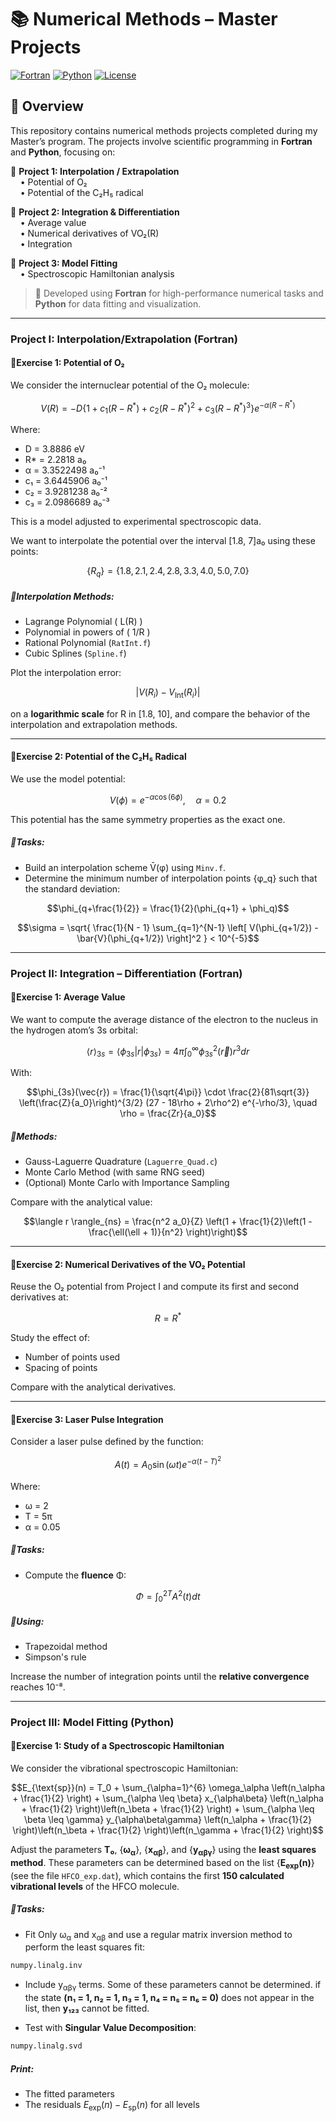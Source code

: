 # 📚 **Numerical Methods – Master Projects**

[![Fortran](https://img.shields.io/badge/code-Fortran-blue?style=flat-square&logo=fortran)](https://en.wikipedia.org/wiki/Fortran)
[![Python](https://img.shields.io/badge/code-Python-yellow?style=flat-square&logo=python)](https://www.python.org/)
[![License](https://img.shields.io/badge/license-MIT-green?style=flat-square)](LICENSE)

## 📘 Overview

This repository contains numerical methods projects completed during my Master’s program. The projects involve scientific programming in **Fortran** and **Python**, focusing on:

🔹 **Project 1: Interpolation / Extrapolation**  
&nbsp;&nbsp;&nbsp;&nbsp;• Potential of O₂  
&nbsp;&nbsp;&nbsp;&nbsp;• Potential of the C₂H₅ radical  

🔹 **Project 2: Integration & Differentiation**  
&nbsp;&nbsp;&nbsp;&nbsp;• Average value  
&nbsp;&nbsp;&nbsp;&nbsp;• Numerical derivatives of VO₂(R)  
&nbsp;&nbsp;&nbsp;&nbsp;• Integration  

🔹 **Project 3: Model Fitting**  
&nbsp;&nbsp;&nbsp;&nbsp;• Spectroscopic Hamiltonian analysis  

> 🧠 Developed using **Fortran** for high-performance numerical tasks and **Python** for data fitting and visualization.

---

### Project I: Interpolation/Extrapolation (Fortran)  

#### 📌Exercise 1: Potential of O₂ 

We consider the internuclear potential of the O₂ molecule:

```math
V(R) = -D \left\{1 + c_1(R - R^*) + c_2(R - R^*)^2 + c_3(R - R^*)^3 \right\} e^{-\alpha(R - R^*)}
```

Where:

- D = 3.8886 eV  
- R* = 2.2818 a₀
- α = 3.3522498 a₀⁻¹  
- c₁ = 3.6445906 a₀⁻¹  
- c₂ = 3.9281238 a₀⁻²  
- c₃ = 2.0986689 a₀⁻³

This is a model adjusted to experimental spectroscopic data.

We want to interpolate the potential over the interval [1.8, 7]a₀ using these points:

```math
\{ R_q \} = \{1.8, 2.1, 2.4, 2.8, 3.3, 4.0, 5.0, 7.0\}
```
##### 🧩Interpolation Methods:
- Lagrange Polynomial ( L(R) )
- Polynomial in powers of ( 1/R )
- Rational Polynomial (`RatInt.f`)
- Cubic Splines (`Spline.f`)

Plot the interpolation error:

```math
|V(R_i) - V_{\text{Int}}(R_i)|
```
on a **logarithmic scale** for R in [1.8, 10], and compare the behavior of the interpolation and extrapolation methods.

---
 
#### 📌Exercise 2: Potential of the C₂H₅ Radical

We use the model potential:

```math
V(\phi) = e^{-\alpha \cos(6\phi)}, \quad \alpha = 0.2
```

This potential has the same symmetry properties as the exact one.

##### 🔧Tasks:
- Build an interpolation scheme V̄(φ) using `Minv.f`.
- Determine the minimum number of interpolation points {φ_q} such that the standard deviation:

```math
\phi_{q+\frac{1}{2}} = \frac{1}{2}(\phi_{q+1} + \phi_q)
```

```math
\sigma = \sqrt{ \frac{1}{N - 1} \sum_{q=1}^{N-1} \left[ V(\phi_{q+1/2}) - \bar{V}(\phi_{q+1/2}) \right]^2 } < 10^{-5}
```

---

### Project II: Integration – Differentiation (Fortran)
  
#### 📌Exercise 1: Average Value

We want to compute the average distance of the electron to the nucleus in the hydrogen atom’s 3s orbital:

```math
\langle r \rangle_{3s} = \langle \phi_{3s} | r | \phi_{3s} \rangle = 4\pi \int_0^\infty \phi_{3s}^2(\vec{r}) r^3 dr
```

With:

```math
\phi_{3s}(\vec{r}) = \frac{1}{\sqrt{4\pi}} \cdot \frac{2}{81\sqrt{3}} \left(\frac{Z}{a_0}\right)^{3/2} (27 - 18\rho + 2\rho^2) e^{-\rho/3}, \quad \rho = \frac{Zr}{a_0}
```

##### 🧩Methods:
- Gauss-Laguerre Quadrature (`Laguerre_Quad.c`)  
- Monte Carlo Method (with same RNG seed)  
- (Optional) Monte Carlo with Importance Sampling

Compare with the analytical value:

```math
\langle r \rangle_{ns} = \frac{n^2 a_0}{Z} \left(1 + \frac{1}{2}\left(1 - \frac{\ell(\ell + 1)}{n^2} \right)\right)
```
---

#### 📌Exercise 2: Numerical Derivatives of the VO₂ Potential

Reuse the O₂ potential from Project I and compute its first and second derivatives at:

```math
R = R^*
```

Study the effect of:
- Number of points used
- Spacing of points

Compare with the analytical derivatives.

---

#### 📌Exercise 3: Laser Pulse Integration

Consider a laser pulse defined by the function:

```math
A(t) = A_0 \sin(\omega t) e^{-\alpha(t - T)^2}
```

Where:

- ω = 2  
- T = 5π  
- α = 0.05

##### 🔧Tasks:
- Compute the **fluence** Φ:

```math
\Phi = \int_0^{2T} A^2(t) dt
```

##### 🔧Using:
- Trapezoidal method
- Simpson's rule

Increase the number of integration points until the **relative convergence** reaches 10⁻⁸.

---

### Project III: Model Fitting (Python)

#### 📌Exercise 1: Study of a Spectroscopic Hamiltonian

We consider the vibrational spectroscopic Hamiltonian:

```math
E_{\text{sp}}(n) = T_0 + \sum_{\alpha=1}^{6} \omega_\alpha \left(n_\alpha + \frac{1}{2} \right) + \sum_{\alpha \leq \beta} x_{\alpha\beta} \left(n_\alpha + \frac{1}{2} \right)\left(n_\beta + \frac{1}{2} \right) + \sum_{\alpha \leq \beta \leq \gamma} y_{\alpha\beta\gamma} \left(n_\alpha + \frac{1}{2} \right)\left(n_\beta + \frac{1}{2} \right)\left(n_\gamma + \frac{1}{2} \right)
```
Adjust the parameters **T₀**, {**ω<sub>α</sub>**}, {**x<sub>αβ</sub>**}, and {**y<sub>αβγ</sub>**} using the **least squares method**. These parameters can be determined based on the list {**E<sub>exp</sub>(n)**} (see the file `HFCO_exp.dat`), which contains the first **150 calculated vibrational levels** of the HFCO molecule.

##### 🔧Tasks:
- Fit Only ω<sub>α</sub> and x<sub>αβ</sub> and use a regular matrix inversion method to perform the least squares fit:

```python
numpy.linalg.inv
```

- Include y<sub>αβγ</sub> terms. Some of these parameters cannot be determined.
if the state **(n₁ = 1, n₂ = 1, n₃ = 1, n₄ = n₅ = n₆ = 0)** does not appear in the list, then **y₁₂₃** cannot be fitted.

- Test with **Singular Value Decomposition**:

```python
numpy.linalg.svd
```

##### Print:
- The fitted parameters
- The residuals $E_{\text{exp}}(n) - E_{\text{sp}}(n)$ for all levels
